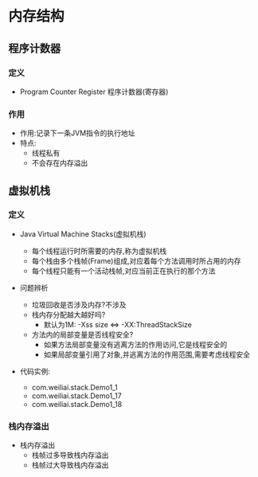 # 内存结构
## 程序计数器
### 定义
- Program Counter Register 程序计数器(寄存器)
### 作用
- 作用:记录下一条JVM指令的执行地址
- 特点:
    - 线程私有
    - 不会存在内存溢出
 
## 虚拟机栈
### 定义
- Java Virtual Machine Stacks(虚拟机栈)
    - 每个线程运行时所需要的内存,称为虚拟机栈
    - 每个栈由多个栈帧(Frame)组成,对应着每个方法调用时所占用的内存
    - 每个线程只能有一个活动栈帧,对应当前正在执行的那个方法
    
- 问题辨析
    - 垃圾回收是否涉及内存?不涉及
    - 栈内存分配越大越好吗?
        - 默认为1M: -Xss size <=>  -XX:ThreadStackSize
    - 方法内的局部变量是否线程安全?
        - 如果方法局部变量没有逃离方法的作用访问,它是线程安全的
        - 如果局部变量引用了对象,并逃离方法的作用范围,需要考虑线程安全
        
- 代码实例:
    - com.weiliai.stack.Demo1_1
    - com.weiliai.stack.Demo1_17
    - com.weiliai.stack.Demo1_18
        
### 栈内存溢出
- 栈内存溢出
    - 栈帧过多导致栈内存溢出
    - 栈帧过大导致栈内存溢出

